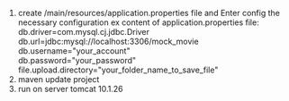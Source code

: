 1. create /main/resources/application.properties file and Enter config the necessary configuration
   ex content of application.properties file:  
        db.driver=com.mysql.cj.jdbc.Driver  
        db.url=jdbc:mysql://localhost:3306/mock_movie  
        db.username="your_account"  
        db.password="your_password"
        file.upload.directory="your_folder_name_to_save_file"  
3. maven update project  
4. run on server tomcat 10.1.26  
